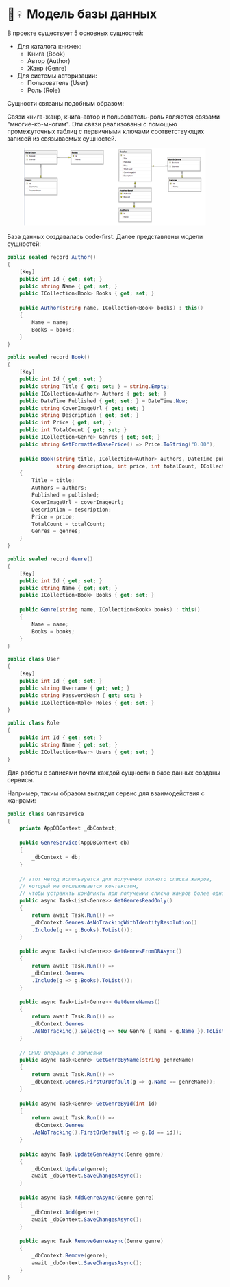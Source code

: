 # 👯♀ Модель базы данных

В проекте существует 5 основных сущностей:

* Для каталога книжек:
  * Книга (Book)
  * Автор (Author)
  * Жанр (Genre)
* Для системы авторизации:
  * Пользователь (User)
  * Роль (Role)

Сущности связаны подобным образом:

Связи книга-жанр, книга-автор и пользователь-роль являются связами "многие-ко-многим". Эти связи реализованы с помощью промежуточных таблиц с первичными ключами соответствующих записей из связываемых сущностей.

<figure><img src="../.gitbook/assets/image (6).png" alt=""><figcaption></figcaption></figure>

База данных создавалась code-first. Далее представлены модели сущностей:

```csharp
public sealed record Author()
{
    [Key]
    public int Id { get; set; }
    public string Name { get; set; }
    public ICollection<Book> Books { get; set; }

    public Author(string name, ICollection<Book> books) : this()
    {
        Name = name;
        Books = books;
    }
}
```

```csharp
public sealed record Book()
{
    [Key]
    public int Id { get; set; }
    public string Title { get; set; } = string.Empty;
    public ICollection<Author> Authors { get; set; }
    public DateTime Published { get; set; } = DateTime.Now;
    public string CoverImageUrl { get; set; }
    public string Description { get; set; }
    public int Price { get; set; }
    public int TotalCount { get; set; }
    public ICollection<Genre> Genres { get; set; }
    public string GetFormattedBasePrice() => Price.ToString("0.00");

    public Book(string title, ICollection<Author> authors, DateTime published, string coverImageUrl, 
                string description, int price, int totalCount, ICollection<Genre> genres) : this()
    {
        Title = title;
        Authors = authors;
        Published = published;
        CoverImageUrl = coverImageUrl;
        Description = description;
        Price = price;
        TotalCount = totalCount;
        Genres = genres;
    }
}
```

```csharp
public sealed record Genre()
{
    [Key]
    public int Id { get; set; }
    public string Name { get; set; }
    public ICollection<Book> Books { get; set; }

    public Genre(string name, ICollection<Book> books) : this()
    {
        Name = name;
        Books = books;
    }
}
```

```csharp
public class User
{
    [Key]
    public int Id { get; set; }
    public string Username { get; set; }
    public string PasswordHash { get; set; }
    public ICollection<Role> Roles { get; set; }
}
```

```csharp
public class Role
{
    public int Id { get; set; }
    public string Name { get; set; }
    public ICollection<User> Users { get; set; }
}
```

Для работы с записями почти каждой сущности в базе данных созданы сервисы.

Например, таким образом выглядит сервис для взаимодействия с жанрами:

```csharp
public class GenreService
{
    private AppDBContext _dbContext;

    public GenreService(AppDBContext db)
    {
        _dbContext = db;
    }

    // этот метод используется для получения полного списка жанров,
    // который не отслеживается контекстом,
    // чтобы устранить конфликты при получении списка жанров более одного раза на сайте
    public async Task<List<Genre>> GetGenresReadOnly()
    {
        return await Task.Run(() => 
        _dbContext.Genres.AsNoTrackingWithIdentityResolution()
        .Include(g => g.Books).ToList());
    }

    public async Task<List<Genre>> GetGenresFromDBAsync()
    {
        return await Task.Run(() => 
        _dbContext.Genres
        .Include(g => g.Books).ToList());
    }

    public async Task<List<Genre>> GetGenreNames()
    {
        return await Task.Run(() => 
        _dbContext.Genres
        .AsNoTracking().Select(g => new Genre { Name = g.Name }).ToList());
    }

    // CRUD операции с записями
    public async Task<Genre> GetGenreByName(string genreName)
    {
        return await Task.Run(() => 
        _dbContext.Genres.FirstOrDefault(g => g.Name == genreName));
    }

    public async Task<Genre> GetGenreById(int id)
    {
        return await Task.Run(() => 
        _dbContext.Genres
        .AsNoTracking().FirstOrDefault(g => g.Id == id));
    }

    public async Task UpdateGenreAsync(Genre genre)
    {
        _dbContext.Update(genre);
        await _dbContext.SaveChangesAsync();
    }

    public async Task AddGenreAsync(Genre genre)
    {
        _dbContext.Add(genre);
        await _dbContext.SaveChangesAsync();
    }

    public async Task RemoveGenreAsync(Genre genre)
    {
        _dbContext.Remove(genre);
        await _dbContext.SaveChangesAsync();
    }
}
```
